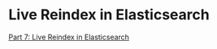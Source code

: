 Live Reindex in Elasticsearch
==========================

<a href="http://damienbod.wordpress.com/2014/11/07/live-reindex-in-elasticsearch/">Part 7: Live Reindex in Elasticsearch</a>
